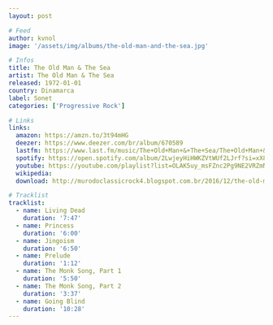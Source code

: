 ```yaml
---
layout: post

# Feed
author: kvnol
image: '/assets/img/albums/the-old-man-and-the-sea.jpg'

# Infos
title: The Old Man & The Sea
artist: The Old Man & The Sea
released: 1972-01-01
country: Dinamarca
label: Sonet
categories: ['Progressive Rock']

# Links
links:
  amazon: https://amzn.to/3t94mHG
  deezer: https://www.deezer.com/br/album/670589
  lastfm: https://www.last.fm/music/The+Old+Man+&+The+Sea/The+Old+Man+&+The+Sea
  spotify: https://open.spotify.com/album/2LwjeyHiHWKZVtWUf2LJrf?si=xX8EEOOyTgenQgG4BHU_Zg
  youtube: https://youtube.com/playlist?list=OLAK5uy_msFZnc2Pg9NE2VRZmNuqklDUE4zUpk058
  wikipedia:
  download: http://murodoclassicrock4.blogspot.com.br/2016/12/the-old-man-sea-1972.html

# Tracklist
tracklist:
  - name: Living Dead
    duration: '7:47'
  - name: Princess
    duration: '6:00'
  - name: Jingoism
    duration: '6:50'
  - name: Prelude
    duration: '1:12'
  - name: The Monk Song, Part 1
    duration: '5:50'
  - name: The Monk Song, Part 2
    duration: '3:37'
  - name: Going Blind
    duration: '10:28'
---
```

